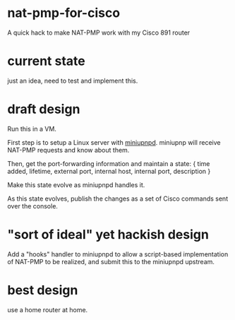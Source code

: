 # nat-pmp-for-cisco
A quick hack to make NAT-PMP work with my Cisco 891 router

# current state

just an idea, need to test and implement this.

# draft design

Run this in a VM.

First step is to setup a Linux server with [miniupnpd](https://github.com/miniupnp/miniupnp).
miniupnp will receive NAT-PMP requests and know about them.

Then, get the port-forwarding information and maintain a state: { time added, lifetime, external port, internal host, internal port, description }

Make this state evolve as miniupnpd handles it.

As this state evolves, publish the changes as a set of Cisco commands sent over the console.

# "sort of ideal" yet hackish design

Add a "hooks" handler to miniupnpd to allow a script-based implementation of NAT-PMP to be realized, and submit this to the miniupnpd upstream.

# best design

use a home router at home.
